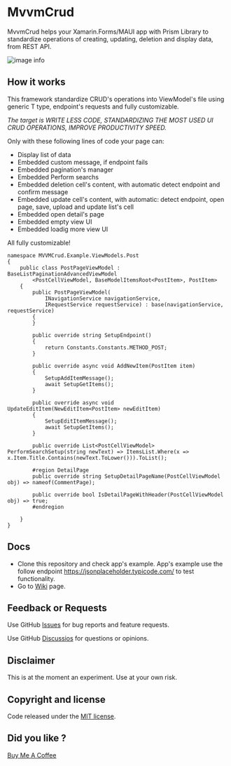 # MvvmCrud
MvvmCrud helps your Xamarin.Forms/MAUI app with Prism Library to standardize operations of creating, updating, deletion and display data, from REST API.

![image info](https://img.shields.io/nuget/v/MvvmCrud.Forms.Prism)

## How it works

This framework standardize CRUD's operations into ViewModel's file using generic T type, endpoint's requests and fully customizable.

*The target is WRITE LESS CODE, STANDARDIZING THE MOST USED UI CRUD OPERATIONS, IMPROVE PRODUCTIVITY SPEED.*

Only with these following lines of code your page can:
- Display list of data
- Embedded custom message, if endpoint fails
- Embedded pagination's manager
- Embedded Perform searchs
- Embedded deletion cell's content, with automatic detect endpoint and confirm message
- Embedded update cell's content, with automatic: detect endpoint, open page, save, upload and update list's cell
- Embedded open detail's page
- Embedded empty view UI
- Embedded loadig more view UI

All fully customizable!

```
namespace MVVMCrud.Example.ViewModels.Post
{
    public class PostPageViewModel : BaseListPaginationAdvancedViewModel
        <PostCellViewModel, BaseModelItemsRoot<PostItem>, PostItem>
    {
        public PostPageViewModel(
            INavigationService navigationService,
            IRequestService requestService) : base(navigationService, requestService)
        {
        }

        public override string SetupEndpoint()
        {
            return Constants.Constants.METHOD_POST;
        }

        public override async void AddNewItem(PostItem item)
        {
            SetupAddItemMessage();
            await SetupGetItems();
        }

        public override async void UpdateEditItem(NewEditItem<PostItem> newEditItem)
        {
            SetupEditItemMessage();
            await SetupGetItems();
        }

        public override List<PostCellViewModel> PerformSearchSetup(string newText) => ItemsList.Where(x => x.Item.Title.Contains(newText.ToLower())).ToList();

        #region DetailPage
        public override string SetupDetailPageName(PostCellViewModel obj) => nameof(CommentPage);

        public override bool IsDetailPageWithHeader(PostCellViewModel obj) => true;
        #endregion

    }
}
```


## Docs

- Clone this repository and check app's example. App's example use the follow endpoint https://jsonplaceholder.typicode.com/ to test functionality.
- Go to [Wiki](https://github.com/giuseppenovielli/MvvmCrud/wiki) page.

## Feedback or Requests
Use GitHub [Issues](https://github.com/giuseppenovielli/MvvmCrud/issues) for bug reports and feature requests.

Use GitHub [Discussios](https://github.com/giuseppenovielli/MvvmCrud/discussions) for questions or opinions.


## Disclaimer

This is at the moment an experiment. Use at your own risk.

## Copyright and license
Code released under the [MIT license](https://opensource.org/licenses/MIT).

## Did you like ?
[Buy Me A Coffee](https://www.buymeacoffee.com/giuseppeDev)

